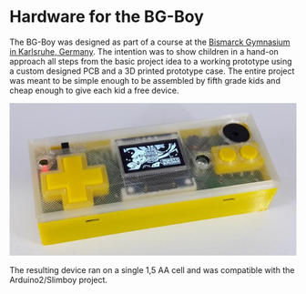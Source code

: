 # Hardware for the BG-Boy

The BG-Boy was designed as part of a course at the [Bismarck Gymnasium
in Karlsruhe, Germany](http://bismarck-gymnasium.de/). The intention
was to show children in a hand-on approach all steps from the basic
project idea to a working prototype using a custom designed PCB and a
3D printed prototype case. The entire project was meant to be simple
enough to be assembled by fifth grade kids and cheap enough to give
each kid a free device.

![BG-Boy](bgboy.jpg)

The resulting device ran on a single 1,5 AA cell and was compatible
with the Arduino2/Slimboy project.
